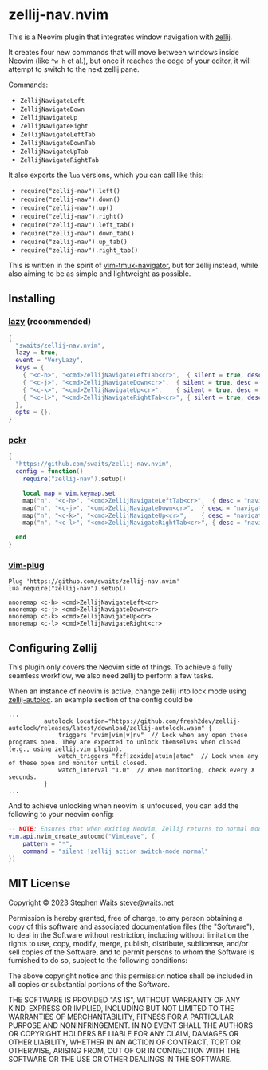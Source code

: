 # zellij-nav.nvim

This is a Neovim plugin that integrates window navigation with
[zellij](https://github.com/zellij-org/zellij).

It creates four new commands that will move between windows inside Neovim (like
`^w h` et al.), but once it reaches the edge of your editor, it will attempt to
switch to the next zellij pane.

Commands:

- `ZellijNavigateLeft`
- `ZellijNavigateDown`
- `ZellijNavigateUp`
- `ZellijNavigateRight`
- `ZellijNavigateLeftTab`
- `ZellijNavigateDownTab`
- `ZellijNavigateUpTab`
- `ZellijNavigateRightTab`

It also exports the `lua` versions, which you can call like this:

- `require("zellij-nav").left()`
- `require("zellij-nav").down()`
- `require("zellij-nav").up()`
- `require("zellij-nav").right()`
- `require("zellij-nav").left_tab()`
- `require("zellij-nav").down_tab()`
- `require("zellij-nav").up_tab()`
- `require("zellij-nav").right_tab()`

This is written in the spirit of
[vim-tmux-navigator](https://github.com/alexghergh/nvim-tmux-navigation/), but
for zellij instead, while also aiming to be as simple and lightweight as
possible.

## Installing

### [lazy](https://github.com/folke/lazy.nvim) (recommended)

```lua
{
  "swaits/zellij-nav.nvim",
  lazy = true,
  event = "VeryLazy",
  keys = {
    { "<c-h>", "<cmd>ZellijNavigateLeftTab<cr>",  { silent = true, desc = "navigate left or tab"  } },
    { "<c-j>", "<cmd>ZellijNavigateDown<cr>",  { silent = true, desc = "navigate down"  } },
    { "<c-k>", "<cmd>ZellijNavigateUp<cr>",    { silent = true, desc = "navigate up"    } },
    { "<c-l>", "<cmd>ZellijNavigateRightTab<cr>", { silent = true, desc = "navigate right or tab" } },
  },
  opts = {},
}
```

### [pckr](https://github.com/lewis6991/pckr.nvim)

```lua
{
  "https://github.com/swaits/zellij-nav.nvim",
  config = function()
    require("zellij-nav").setup()

    local map = vim.keymap.set
    map("n", "<c-h>", "<cmd>ZellijNavigateLeftTab<cr>",  { desc = "navigate left or tab"  })
    map("n", "<c-j>", "<cmd>ZellijNavigateDown<cr>",  { desc = "navigate down"  })
    map("n", "<c-k>", "<cmd>ZellijNavigateUp<cr>",    { desc = "navigate up"    })
    map("n", "<c-l>", "<cmd>ZellijNavigateRightTab<cr>", { desc = "navigate right or tab" })

  end
}
```

### [vim-plug](https://github.com/junegunn/vim-plug)

```vim
Plug 'https://github.com/swaits/zellij-nav.nvim'
lua require("zellij-nav").setup()

nnoremap <c-h> <cmd>ZellijNavigateLeft<cr>
nnoremap <c-j> <cmd>ZellijNavigateDown<cr>
nnoremap <c-k> <cmd>ZellijNavigateUp<cr>
nnoremap <c-l> <cmd>ZellijNavigateRight<cr>
```

## Configuring Zellij

This plugin only covers the Neovim side of things. To achieve a fully seamless
workflow, we also need zellij to perform a few tasks.

When an instance of neovim is active, change zellij into lock mode using [zellij-autoloc](https://github.com/fresh2dev/zellij-autolock). 
an example section of the config could be
```
...
          autolock location="https://github.com/fresh2dev/zellij-autolock/releases/latest/download/zellij-autolock.wasm" {
              triggers "nvim|vim|v|nv"  // Lock when any open these programs open. They are expected to unlock themselves when closed (e.g., using zellij.vim plugin).
              watch_triggers "fzf|zoxide|atuin|atac"  // Lock when any of these open and monitor until closed.
              watch_interval "1.0"  // When monitoring, check every X seconds.
          }
...
```
And to achieve unlocking when neovim is unfocused, you can add the following to your neovim config:
```lua
-- NOTE: Ensures that when exiting NeoVim, Zellij returns to normal mode
vim.api.nvim_create_autocmd("VimLeave", {
    pattern = "*",
    command = "silent !zellij action switch-mode normal"
})
```

## MIT License

Copyright © 2023 Stephen Waits <steve@waits.net>

Permission is hereby granted, free of charge, to any person obtaining a copy
of this software and associated documentation files (the "Software"), to deal
in the Software without restriction, including without limitation the rights
to use, copy, modify, merge, publish, distribute, sublicense, and/or sell
copies of the Software, and to permit persons to whom the Software is
furnished to do so, subject to the following conditions:

The above copyright notice and this permission notice shall be included in all
copies or substantial portions of the Software.

THE SOFTWARE IS PROVIDED "AS IS", WITHOUT WARRANTY OF ANY KIND, EXPRESS OR
IMPLIED, INCLUDING BUT NOT LIMITED TO THE WARRANTIES OF MERCHANTABILITY,
FITNESS FOR A PARTICULAR PURPOSE AND NONINFRINGEMENT. IN NO EVENT SHALL THE
AUTHORS OR COPYRIGHT HOLDERS BE LIABLE FOR ANY CLAIM, DAMAGES OR OTHER
LIABILITY, WHETHER IN AN ACTION OF CONTRACT, TORT OR OTHERWISE, ARISING FROM,
OUT OF OR IN CONNECTION WITH THE SOFTWARE OR THE USE OR OTHER DEALINGS IN THE
SOFTWARE.
